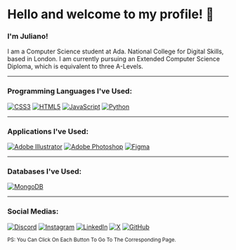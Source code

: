 # Hello and welcome to my profile! 👋
### I'm Juliano!

I am a Computer Science student at Ada. National College for Digital Skills, based in London. I am currently pursuing an Extended Computer Science Diploma, which is equivalent to three A-Levels.

---

### Programming Languages I've Used:
[![CSS3](https://img.shields.io/badge/css3-%231572B6.svg?style=for-the-badge&logo=css3&logoColor=white)](https://www.w3.org/Style/CSS/)
[![HTML5](https://img.shields.io/badge/html5-%23E34F26.svg?style=for-the-badge&logo=html5&logoColor=white)](https://developer.mozilla.org/en-US/docs/Web/Guide/HTML/HTML5)
[![JavaScript](https://img.shields.io/badge/javascript-%23323330.svg?style=for-the-badge&logo=javascript&logoColor=%23F7DF1E)](https://developer.mozilla.org/en-US/docs/Web/JavaScript)
[![Python](https://img.shields.io/badge/python-3670A0?style=for-the-badge&logo=python&logoColor=ffdd54)](https://www.python.org/)

---

### Applications I've Used:
[![Adobe Illustrator](https://img.shields.io/badge/adobe%20illustrator-%23FF9A00.svg?style=for-the-badge&logo=adobe%20illustrator&logoColor=white)](https://www.adobe.com/products/illustrator.html)
[![Adobe Photoshop](https://img.shields.io/badge/adobe%20photoshop-%2331A8FF.svg?style=for-the-badge&logo=adobe%20photoshop&logoColor=white)](https://www.adobe.com/products/photoshop.html)
[![Figma](https://img.shields.io/badge/figma-%23F24E1E.svg?style=for-the-badge&logo=figma&logoColor=white)](https://www.figma.com/)

---

### Databases I've Used:
[![MongoDB](https://img.shields.io/badge/MongoDB-%234ea94b.svg?style=for-the-badge&logo=mongodb&logoColor=white)](https://www.mongodb.com/)

---

### Social Medias:
[![Discord](https://img.shields.io/badge/Discord-%235865F2.svg?style=for-the-badge&logo=discord&logoColor=white)](https://discord.com/users/714098639919775805)
[![Instagram](https://img.shields.io/badge/Instagram-%23E4405F.svg?style=for-the-badge&logo=Instagram&logoColor=white)](https://www.instagram.com/juliano.jg_/)
[![LinkedIn](https://img.shields.io/badge/linkedin-%230077B5.svg?style=for-the-badge&logo=linkedin&logoColor=white)]([https://www.linkedin.com/](https://www.linkedin.com/in/juliano-gouveia-378223284/))
[![X](https://img.shields.io/badge/X-%23000000.svg?style=for-the-badge&logo=X&logoColor=white)]([https://twitter.com/](https://twitter.com/juliano_jg_))
[![GitHub](https://img.shields.io/badge/github-%23121011.svg?style=for-the-badge&logo=github&logoColor=white)](https://github.com/JULI4N0)

<sup>PS: You Can Click On Each Button To Go To The Corresponding Page.</sup>
